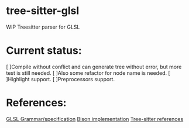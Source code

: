 # tree-sitter-glsl
WIP Treesitter parser for GLSL


# Current status:
[ ]Compile without conflict and can generate tree without error, but more test is still needed.
[ ]Also some refactor for node name is needed.
[ ]Highlight support.
[ ]Preprocessors support.


# References: 
[GLSL Grammar/specification](https://www.khronos.org/registry/OpenGL/specs/gl/GLSLangSpec.4.60.html#shading-language-grammar)
[Bison implementation](https://github.com/nnesse/glsl-parser)
[Tree-sitter references](https://github.com/tree-sitter/tree-sitter-c)
